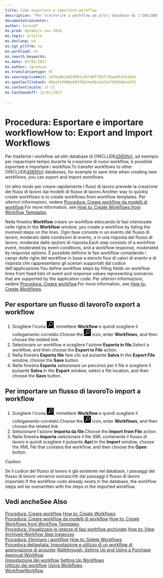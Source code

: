 ```yaml
---
title: Come esportare e importare workflow
description: "Per trasferire i workflow ad altri database di [!INCLUDE[d365fin](includes/d365fin_md.md)], ad esempio per risparmiare tempo durante la creazione di nuovi workflow, è possibile esportare e importare i workflow."
documentationcenter: 
author: SorenGP
ms.prod: dynamics-nav-2018
ms.topic: article
ms.devlang: na
ms.tgt_pltfrm: na
ms.workload: na
ms.search.keywords: 
ms.date: 07/01/2017
ms.author: sgroespe
ms.translationtype: HT
ms.sourcegitcommit: 1dfba8b14019991c95f40ffd5f7fbaed5df414eb
ms.openlocfilehash: 80eaf43988e603f6624e5b1eb23af993bb6ce5f5
ms.contentlocale: it-it
ms.lasthandoff: 12/01/2017

---
```

# <a name="how-to-export-and-import-workflows"></a><span data-ttu-id="596fb-103">Procedura: Esportare e importare workflow</span><span class="sxs-lookup"><span data-stu-id="596fb-103">How to: Export and Import Workflows</span></span>
<span data-ttu-id="596fb-104">Per trasferire i workflow ad altri database di [!INCLUDE[d365fin](includes/d365fin_md.md)], ad esempio per risparmiare tempo durante la creazione di nuovi workflow, è possibile esportare e importare i workflow.</span><span class="sxs-lookup"><span data-stu-id="596fb-104">To transfer workflows to other [!INCLUDE[d365fin](includes/d365fin_md.md)] databases, for example to save time when creating new workflows, you can export and import workflows.</span></span>  

 <span data-ttu-id="596fb-105">Un altro modo per creare rapidamente i flussi di lavoro prevede la creazione dei flussi di lavoro dai modelli di flusso di lavoro.</span><span class="sxs-lookup"><span data-stu-id="596fb-105">Another way to quickly create workflows is to create workflows from workflow templates.</span></span> <span data-ttu-id="596fb-106">Per ulteriori informazioni, vedere [Procedura: Creare workflow da modelli di workflow](across-how-to-create-workflows-from-workflow-templates.md).</span><span class="sxs-lookup"><span data-stu-id="596fb-106">For more information, see [How to: Create Workflows from Workflow Templates](across-how-to-create-workflows-from-workflow-templates.md).</span></span>  

 <span data-ttu-id="596fb-107">Nella finestra **Workflow** creare un workflow elencando le fasi interessate nelle righe.</span><span class="sxs-lookup"><span data-stu-id="596fb-107">In the **Workflow** window, you create a workflow by listing the involved steps on the lines.</span></span> <span data-ttu-id="596fb-108">Ogni fase consiste in un evento del flusso di lavoro, moderato dalle condizioni di evento, e in una risposta del flusso di lavoro, moderata dalle opzioni di risposta.</span><span class="sxs-lookup"><span data-stu-id="596fb-108">Each step consists of a workflow event, moderated by event conditions, and a workflow response, moderated by response options.</span></span> <span data-ttu-id="596fb-109">È possibile definire le fasi workflow compilando i campi delle righe del workflow in base a elenchi fissi di valori di evento e di risposta che rappresentano gli scenari supportati dal codice dell'applicazione.</span><span class="sxs-lookup"><span data-stu-id="596fb-109">You define workflow steps by filling fields on workflow lines from fixed lists of event and response values representing scenarios that are supported by the application code.</span></span> <span data-ttu-id="596fb-110">Per ulteriori informazioni, vedere [Procedura: Creare workflow](across-how-to-create-workflows.md).</span><span class="sxs-lookup"><span data-stu-id="596fb-110">For more information, see [How to: Create Workflows](across-how-to-create-workflows.md).</span></span>  

## <a name="to-export-a-workflow"></a><span data-ttu-id="596fb-111">Per esportare un flusso di lavoro</span><span class="sxs-lookup"><span data-stu-id="596fb-111">To export a workflow</span></span>  
1.  <span data-ttu-id="596fb-112">Scegliere l'icona ![Cerca pagina o report](media/ui-search/search_small.png "icona Cerca pagina o report"), immettere **Workflow** e quindi scegliere il collegamento correlato.</span><span class="sxs-lookup"><span data-stu-id="596fb-112">Choose the ![Search for Page or Report](media/ui-search/search_small.png "Search for Page or Report icon") icon, enter **Workflows**, and then choose the related link.</span></span>  
2.  <span data-ttu-id="596fb-113">Selezionare un workflow e scegliere l'azione **Esporta in file**.</span><span class="sxs-lookup"><span data-stu-id="596fb-113">Select a workflow, and then choose the **Export to File** action.</span></span>  
3.  <span data-ttu-id="596fb-114">Nella finestra **Esporta file** fare clic sul pulsante **Salva**.</span><span class="sxs-lookup"><span data-stu-id="596fb-114">In the **Export File** window, choose the **Save** button.</span></span>  
4.  <span data-ttu-id="596fb-115">Nella finestra **Esporta** selezionare un percorso per il file e scegliere il pulsante **Salva**.</span><span class="sxs-lookup"><span data-stu-id="596fb-115">In the **Export** window, select a file location, and then choose the **Save** button.</span></span>  

## <a name="to-import-a-workflow"></a><span data-ttu-id="596fb-116">Per importare un flusso di lavoro</span><span class="sxs-lookup"><span data-stu-id="596fb-116">To import a workflow</span></span>  
1.  <span data-ttu-id="596fb-117">Scegliere l'icona ![Cerca pagina o report](media/ui-search/search_small.png "icona Cerca pagina o report"), immettere **Workflow** e quindi scegliere il collegamento correlato.</span><span class="sxs-lookup"><span data-stu-id="596fb-117">Choose the ![Search for Page or Report](media/ui-search/search_small.png "Search for Page or Report icon") icon, enter **Workflows**, and then choose the related link.</span></span>  
2.  <span data-ttu-id="596fb-118">Selezionare l'azione **Importa da file**.</span><span class="sxs-lookup"><span data-stu-id="596fb-118">Choose the **Import from File** action.</span></span>  
3.  <span data-ttu-id="596fb-119">Nella finestra **Importa** selezionare il file XML contenente il flusso di lavoro e quindi scegliere il pulsante **Apri**.</span><span class="sxs-lookup"><span data-stu-id="596fb-119">In the **Import** window, choose the XML file that contains the workflow, and then choose the **Open** button.</span></span>  

> [!CAUTION]  
>  <span data-ttu-id="596fb-120">Se il codice del flusso di lavoro è già esistente nel database, i passaggi del flusso di lavoro verranno sovrascritti dai passaggi il flusso di lavoro importato.</span><span class="sxs-lookup"><span data-stu-id="596fb-120">If the workflow code already exists in the database, the workflow steps will be overwritten with the steps in the imported workflow.</span></span>  

## <a name="see-also"></a><span data-ttu-id="596fb-121">Vedi anche</span><span class="sxs-lookup"><span data-stu-id="596fb-121">See Also</span></span>  
 <span data-ttu-id="596fb-122">[Procedura: Creare workflow](across-how-to-create-workflows.md) </span><span class="sxs-lookup"><span data-stu-id="596fb-122">[How to: Create Workflows](across-how-to-create-workflows.md) </span></span>  
 <span data-ttu-id="596fb-123">[Procedura: Creare workflow da modelli di workflow](across-how-to-create-workflows-from-workflow-templates.md) </span><span class="sxs-lookup"><span data-stu-id="596fb-123">[How to: Create Workflows from Workflow Templates](across-how-to-create-workflows-from-workflow-templates.md) </span></span>  
 <span data-ttu-id="596fb-124">[Procedura: Visualizzare le istanze di fasi workflow archiviate](across-how-to-view-archived-workflow-step-instances.md) </span><span class="sxs-lookup"><span data-stu-id="596fb-124">[How to: View Archived Workflow Step Instances](across-how-to-view-archived-workflow-step-instances.md) </span></span>  
 <span data-ttu-id="596fb-125">[Procedura: Eliminare i workflow](across-how-to-delete-workflows.md) </span><span class="sxs-lookup"><span data-stu-id="596fb-125">[How to: Delete Workflows](across-how-to-delete-workflows.md) </span></span>  
 <span data-ttu-id="596fb-126">[Procedura dettagliata: Impostazione e utilizzo di un workflow di approvazione di acquisto](walkthrough-setting-up-and-using-a-purchase-approval-workflow.md) </span><span class="sxs-lookup"><span data-stu-id="596fb-126">[Walkthrough: Setting Up and Using a Purchase Approval Workflow](walkthrough-setting-up-and-using-a-purchase-approval-workflow.md) </span></span>  
 <span data-ttu-id="596fb-127">[Impostazione dei workflow](across-set-up-workflows.md) </span><span class="sxs-lookup"><span data-stu-id="596fb-127">[Setting Up Workflows](across-set-up-workflows.md) </span></span>  
 <span data-ttu-id="596fb-128">[Utilizzo dei workflow](across-use-workflows.md) </span><span class="sxs-lookup"><span data-stu-id="596fb-128">[Using Workflows](across-use-workflows.md) </span></span>  
 [<span data-ttu-id="596fb-129">Workflow</span><span class="sxs-lookup"><span data-stu-id="596fb-129">Workflow</span></span>](across-workflow.md)   

